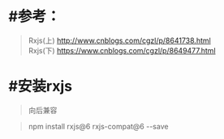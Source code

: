 #参考：
=====

> Rxjs(上)  http://www.cnblogs.com/cgzl/p/8641738.html  
> Rxjs(下)  https://www.cnblogs.com/cgzl/p/8649477.html

#安装rxjs
========

>向后兼容

>npm install rxjs@6 rxjs-compat@6 --save
